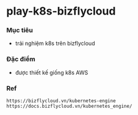 # play-k8s-bizflycloud

### Mục tiêu
- trải nghiệm k8s trên bizflycloud

### Đặc điểm
- được thiết kế giống k8s AWS

### Ref
```
https://bizflycloud.vn/kubernetes-engine
https://docs.bizflycloud.vn/kubernetes_engine/
```
